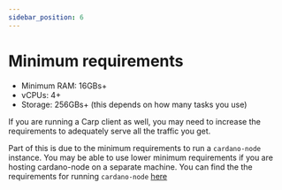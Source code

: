 ```yaml
---
sidebar_position: 6
---
```


# Minimum requirements

- Minimum RAM: 16GBs+
- vCPUs: 4+
- Storage: 256GBs+ (this depends on how many tasks you use)

If you are running a Carp client as well, you may need to increase the requirements to adequately serve all the traffic you get.

Part of this is due to the minimum requirements to run a `cardano-node` instance. You may be able to use lower minimum requirements if you are hosting cardano-node on a separate machine. You can find the the requirements for running `cardano-node` [here](https://github.com/input-output-hk/cardano-node/releases)
